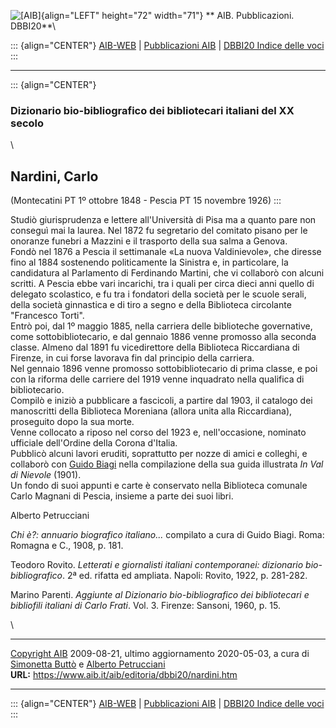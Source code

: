 ![\[AIB\]](/aib/wi/aibv72.gif){align="LEFT" height="72" width="71"}
** AIB. Pubblicazioni. DBBI20**\

::: {align="CENTER"}
[AIB-WEB](/) \| [Pubblicazioni AIB](/pubblicazioni/) \| [DBBI20 Indice
delle voci](dbbi20.htm)
:::

------------------------------------------------------------------------

::: {align="CENTER"}
### Dizionario bio-bibliografico dei bibliotecari italiani del XX secolo

\

## Nardini, Carlo

(Montecatini PT 1º ottobre 1848 - Pescia PT 15 novembre 1926)
:::

Studiò giurisprudenza e lettere all\'Università di Pisa ma a quanto pare
non conseguì mai la laurea. Nel 1872 fu segretario del comitato pisano
per le onoranze funebri a Mazzini e il trasporto della sua salma a
Genova.\
Fondò nel 1876 a Pescia il settimanale «La nuova Valdinievole», che
diresse fino al 1884 sostenendo politicamente la Sinistra e, in
particolare, la candidatura al Parlamento di Ferdinando Martini, che vi
collaborò con alcuni scritti. A Pescia ebbe vari incarichi, tra i quali
per circa dieci anni quello di delegato scolastico, e fu tra i fondatori
della società per le scuole serali, della società ginnastica e di tiro a
segno e della Biblioteca circolante \"Francesco Torti\".\
Entrò poi, dal 1º maggio 1885, nella carriera delle biblioteche
governative, come sottobibliotecario, e dal gennaio 1886 venne promosso
alla seconda classe. Almeno dal 1891 fu vicedirettore della Biblioteca
Riccardiana di Firenze, in cui forse lavorava fin dal principio della
carriera.\
Nel gennaio 1896 venne promosso sottobibliotecario di prima classe, e
poi con la riforma delle carriere del 1919 venne inquadrato nella
qualifica di bibliotecario.\
Compilò e iniziò a pubblicare a fascicoli, a partire dal 1903, il
catalogo dei manoscritti della Biblioteca Moreniana (allora unita alla
Riccardiana), proseguito dopo la sua morte.\
Venne collocato a riposo nel corso del 1923 e, nell\'occasione, nominato
ufficiale dell\'Ordine della Corona d\'Italia.\
Pubblicò alcuni lavori eruditi, soprattutto per nozze di amici e
colleghi, e collaborò con [Guido Biagi](biagi.htm) nella compilazione
della sua guida illustrata *In Val di Nievole* (1901).\
Un fondo di suoi appunti e carte è conservato nella Biblioteca comunale
Carlo Magnani di Pescia, insieme a parte dei suoi libri.

Alberto Petrucciani

*Chi è?: annuario biografico italiano\...* compilato a cura di Guido
Biagi. Roma: Romagna e C., 1908, p. 181.

Teodoro Rovito. *Letterati e giornalisti italiani contemporanei:
dizionario bio-bibliografico*. 2ª ed. rifatta ed ampliata. Napoli:
Rovito, 1922, p. 281-282.

Marino Parenti. *Aggiunte al Dizionario bio-bibliografico dei
bibliotecari e bibliofili italiani di Carlo Frati*. Vol. 3. Firenze:
Sansoni, 1960, p. 15.

\

------------------------------------------------------------------------

[Copyright AIB](/su-questo-sito/dichiarazione-di-copyright-aib-web/)
2009-08-21, ultimo aggiornamento 2020-05-03, a cura di [Simonetta
Buttò](/aib/redazione3.htm) e [Alberto
Petrucciani](/su-questo-sito/redazione-aib-web/)\
**URL:** https://www.aib.it/aib/editoria/dbbi20/nardini.htm

------------------------------------------------------------------------

::: {align="CENTER"}
[AIB-WEB](/) \| [Pubblicazioni AIB](/pubblicazioni/) \| [DBBI20 Indice
delle voci](dbbi20.htm)
:::
